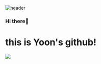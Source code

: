 ![header](https://capsule-render.vercel.app/api?type=waving&color=gradient&height=170&section=header&text=YoonSojeong&fontSize=60&animation=fadeIn)

### Hi there👋   
# this is Yoon's github!

<img src="https://capsule-render.vercel.app/api?type=waving&color=711fc4&height=150&section=footer" />
<!--
**yu-nsojeong/yu-nsojeong** is a ✨ _special_ ✨ repository because its `README.md` (this file) appears on your GitHub profile.

Here are some ideas to get you started:

- 🔭 I’m currently working on ...
- 🌱 I’m currently learning ...
- 👯 I’m looking to collaborate on ...
- 🤔 I’m looking for help with ...
- 💬 Ask me about ...
- 📫 How to reach me: ...
- 😄 Pronouns: ...
- ⚡ Fun fact: ...
-->
